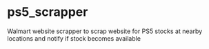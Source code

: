 # ps5_scrapper
Walmart website scrapper to scrap website for PS5 stocks at nearby locations and notify if stock becomes available
